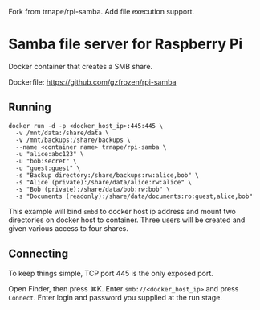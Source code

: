 Fork from trnape/rpi-samba. Add file execution support.


# Samba file server for Raspberry Pi

Docker container that creates a SMB share.

Dockerfile: https://github.com/gzfrozen/rpi-samba


## Running

```
docker run -d -p <docker_host_ip>:445:445 \
  -v /mnt/data:/share/data \
  -v /mnt/backups:/share/backups \
  --name <container name> trnape/rpi-samba \
  -u "alice:abc123" \
  -u "bob:secret" \
  -u "guest:guest" \
  -s "Backup directory:/share/backups:rw:alice,bob" \
  -s "Alice (private):/share/data/alice:rw:alice" \
  -s "Bob (private):/share/data/bob:rw:bob" \
  -s "Documents (readonly):/share/data/documents:ro:guest,alice,bob"
```

This example will bind `smbd` to docker host ip address
and mount two directories on docker host to container.
Three users will be created and given various access to four shares.


## Connecting

To keep things simple, TCP port 445 is the only exposed port.

Open Finder, then press ⌘K. Enter `smb://<docker_host_ip>`
and press `Connect`.
Enter login and password you supplied at the run stage.